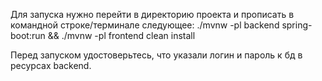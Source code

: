 Для запуска нужно перейти в директорию проекта и прописать в командной строке/терминале следующее:
./mvnw -pl backend spring-boot:run && ./mvnw -pl frontend clean install

Перед запуском удостоверьтесь, что указали логин и пароль к бд в ресурсах backend.

